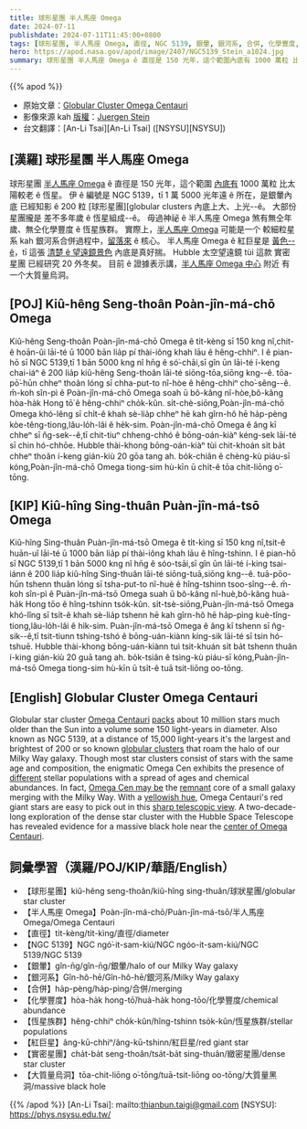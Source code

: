 ```yaml
---
title: 球形星團 半人馬座 Omega
date: 2024-07-11
publishdate: 2024-07-11T11:45:00+0800
tags: [球形星團, 半人馬座 Omega, 直徑, NGC 5139, 銀暈, 銀河系, 合併, 化學豐度, 恆星族群, 紅巨星, Hubble 太空望遠鏡, 實密星團, 大質量烏洞, 烏洞]
hero: https://apod.nasa.gov/apod/image/2407/NGC5139_Stein_a1024.jpg
summary: 球形星團 半人馬座 Omega ê 直徑是 150 光年，這个範圍內底有 1000 萬粒 比太陽較老 ê 恆星。
---
```


{{% apod %}}

- 原始文章：[Globular Cluster Omega Centauri](https://apod.nasa.gov/apod/ap240711.html)
- 影像來源 kah [版權][copyright]：[Juergen Stein](https://www.ccdastrophoto.com/)
- 台文翻譯：[An-Li Tsai][An-Li Tsai] ([NSYSU][NSYSU])

## [漢羅] 球形星團 半人馬座 Omega
球形星團 [半人馬座 Omega][Omega Centauri] ê 直徑是 150 光年，這个範圍 [內底有][packs] 1000 萬粒 比太陽較老 ê 恆星。
伊 ê 編號是 NGC 5139，tī 1 萬 5000 光年遠 ê 所在，是銀暈內底 已經知影 ê 200 粒 [球形星團][globular clusters 內底上大、上光--ê。
大部份 星團攏是 差不多年歲 ê 恆星組成--ê。
毋過神祕 ê 半人馬座 Omega 煞有無仝年歲、無仝化學豐度 ê 恆星族群。
實際上，[半人馬座 Omega][Omega Cen may be] 可能是一个 較細粒星系 kah 銀河系合併過程中，[留落來][remnant] ê 核心。
半人馬座 Omega ê 紅巨星是 [黃色--ê][yellowish hue]，tī 這張 [清楚 ê 望遠鏡景色][sharp telescopic view] 內底是真好揣。
Hubble 太空望遠鏡 tùi 這款 實密星團 已經研究 20 外冬矣。
目前 ê 證據表示講，[半人馬座 Omega 中心][center of Omega Centauri] 附近 有一个大質量烏洞。

## [POJ] Kiû-hêng Seng-thoân Poàn-jîn-má-chō Omega
Kiû-hêng Seng-thoân Poàn-jîn-má-chō Omega ê ti̍t-kèng sī 150 kng nî,chit-ê hoān-ûi lāi-té ū 1000 bān lia̍p pí thài-iông khah lāu ê hêng-chhiⁿ.
I ê pian-hō sī NGC 5139,tī 1 bān 5000 kng nî hn̄g ê só͘-chāi,sī gîn ūn lāi-té í-keng chai-iáⁿ ê 200 lia̍p kiû-hêng Seng-thoân lāi-té siōng-tōa,siōng kng--ê.
tōa-pō͘-hūn chheⁿ thoân lóng sī chha-put-to nî-hòe ê hêng-chhiⁿ cho͘-sêng--ê.
m̄-koh sîn-pì ê Poàn-jîn-má-chō Omega soah ū bô-kâng nî-hòe,bô-kâng hòa-ha̍k Hong tō͘ ê hêng-chhiⁿ cho̍k-kûn.
si̍t-chè-siōng,Poàn-jîn-má-chō Omega khó-lêng sī chi̍t-ê khah sè-lia̍p chheⁿ hē kah gîrn-hô hē ha̍p-pèng kòe-têng-tiong,lâu-lo̍h-lâi ê he̍k-sim.
Poàn-jîn-má-chō Omega ê âng kī chheⁿ sī n̂g-sek--ê,tī chit-tiuⁿ chheng-chhó ê bōng-oán-kiàⁿ kéng-sek lāi-té sī chin hó-chhōe.
Hubble thài-khong bōng-oán-kiàⁿ tùi chit-khoán si̍t ba̍t chheⁿ thoân í-keng gián-kiù 20 gōa tang ah.
bo̍k-chiân ê chèng-kù piáu-sī kóng,Poàn-jîn-má-chō Omega tiong-sim hù-kīn ū chi̍t-ê tōa chit-liōng o͘-tōng.

## [KIP] Kiû-hîng Sing-thuân Puàn-jîn-má-tsō Omega
Kiû-hîng Sing-thuân Puàn-jîn-má-tsō Omega ê ti̍t-kìng sī 150 kng nî,tsit-ê huān-uî lāi-té ū 1000 bān lia̍p pí thài-iông khah lāu ê hîng-tshinn.
I ê pian-hō sī NGC 5139,tī 1 bān 5000 kng nî hn̄g ê sóo-tsāi,sī gîn ūn lāi-té í-king tsai-iánn ê 200 lia̍p kiû-hîng Sing-thuân lāi-té siōng-tuā,siōng kng--ê.
tuā-pōo-hūn tshenn thuân lóng sī tsha-put-to nî-huè ê hîng-tshinn tsoo-sîng--ê.
m̄-koh sîn-pì ê Puàn-jîn-má-tsō Omega suah ū bô-kâng nî-huè,bô-kâng huà-ha̍k Hong tōo ê hîng-tshinn tso̍k-kûn.
si̍t-tsè-siōng,Puàn-jîn-má-tsō Omega khó-lîng sī tsi̍t-ê khah sè-lia̍p tshenn hē kah gîrn-hô hē ha̍p-pìng kuè-tîng-tiong,lâu-lo̍h-lâi ê hi̍k-sim.
Puàn-jîn-má-tsō Omega ê âng kī tshenn sī n̂g-sik--ê,tī tsit-tiunn tshing-tshó ê bōng-uán-kiànn kíng-sik lāi-té sī tsin hó-tshuē.
Hubble thài-khong bōng-uán-kiànn tuì tsit-khuán si̍t ba̍t tshenn thuân í-king gián-kiù 20 guā tang ah.
bo̍k-tsiân ê tsìng-kù piáu-sī kóng,Puàn-jîn-má-tsō Omega tiong-sim hù-kīn ū tsi̍t-ê tuā tsit-liōng oo-tōng.

## [English] Globular Cluster Omega Centauri
Globular star cluster [Omega Centauri][Omega Centauri] [packs][packs] about 10 million stars much older than the Sun into a volume some 150 light-years in diameter.
Also known as NGC 5139, at a distance of 15,000 light-years it's the largest and brightest of 200 or so known [globular clusters][globular clusters] that roam the halo of our Milky Way galaxy.
Though most star clusters consist of stars with the same age and composition, the enigmatic Omega Cen exhibits the presence of [different][different] stellar populations with a spread of ages and chemical abundances.
In fact, [Omega Cen may be][Omega Cen may be] the [remnant][remnant] core of a small galaxy merging with the Milky Way.
With a [yellowish hue][yellowish hue], Omega Centauri's red giant stars are easy to pick out in this [sharp telescopic view][sharp telescopic view].
A two-decade-long exploration of the dense star cluster with the Hubble Space Telescope has revealed evidence for a massive black hole near the [center of Omega Centauri][center of Omega Centauri].

## 詞彙學習（漢羅/POJ/KIP/華語/English）
- 【球形星團】kiû-hêng seng-thoân/kiû-hîng sing-thuân/球狀星團/globular star cluster
- 【半人馬座 Omega】Poàn-jîn-má-chō/Puàn-jîn-má-tsō/半人馬座 Omega/Omega Centauri
- 【直徑】ti̍t-kèng/ti̍t-kìng/直徑/diameter
- 【NGC 5139】NGC ngó͘-it-sam-kiú/NGC ngóo-it-sam-kiú/NGC 5139/NGC 5139
- 【銀暈】gîn-n̄g/gîn-n̄g/銀暈/halo of our Milky Way galaxy
- 【銀河系】Gîn-hô-hē/Gîn-hô-hē/銀河系/Milky Way galaxy
- 【合併】ha̍p-pèng/ha̍p-pìng/合併/merging
- 【化學豐度】hòa-ha̍k hong-tō͘/huà-ha̍k hong-tōo/化學豐度/chemical abundance
- 【恆星族群】hêng-chhiⁿ cho̍k-kûn/hîng-tshinn tso̍k-kûn/恆星族群/stellar populations
- 【紅巨星】âng-kū-chhiⁿ/âng-kū-tshinn/紅巨星/red giant star
- 【實密星團】cha̍t-ba̍t seng-thoân/tsa̍t-ba̍t sing-thuân/緻密星團/dense star cluster
- 【大質量烏洞】tōa-chit-liōng o͘-tōng/tuā-tsit-liōng oo-tōng/大質量黑洞/massive black hole

{{% /apod %}}
[An-Li Tsai]: mailto:thianbun.taigi@gmail.com
[NSYSU]: https://phys.nsysu.edu.tw/

[copyright]: https://apod.nasa.gov/apod/fap/lib/about_apod.html#srapply
[License3]: https://creativecommons.org/licenses/by/3.0/
[License2]:https://creativecommons.org/licenses/by-nc-nd/2.0/

[Omega Centauri]:https://earthsky.org/clusters-nebulae-galaxies/omega-centauri-milky-ways-prize-star-cluster
[packs]:https://apod.nasa.gov/apod/ap080906.html
[globular clusters]:http://en.wikipedia.org/wiki/Globular_clusters
[different]:https://ui.adsabs.harvard.edu/abs/2021A%26A...653L...8L/abstract
[Omega Cen may be]:https://esahubble.org/news/heic0809/
[remnant]:https://ui.adsabs.harvard.edu/abs/2019NatAs...3..667I/abstract
[yellowish hue]:https://apod.nasa.gov/apod/ap151224.html
[sharp telescopic view]:https://www.ccdastrophoto.com/galleries/globular-cluster/ngc5139/
[center of Omega Centauri]:https://science.nasa.gov/missions/hubble/nasas-hubble-finds-strong-evidence-for-intermediate-mass-black-hole-in-omega-centauri/
